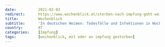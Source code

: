 ```yaml
---
date:          2021-02-03
redirect:      https://www.wochenblick.at/sterben-nach-impfung-geht-weiter-dutzende-tote-in-deutschen-heimen/
title:         Wochenblick
subtitle:      'In deutschen Heimen: Todesfälle und Infektionen in Wochen nach Impfung'
country:       AT
categories:    [Impfung]
tags:          [wochenblick, mit oder an impfung gestorben]
---
```

